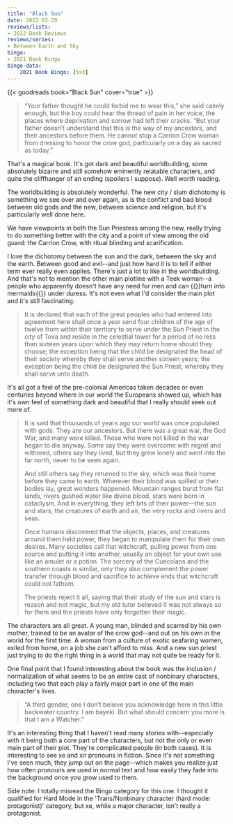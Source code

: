```yaml
---
title: "Black Sun"
date: 2022-03-29
reviews/lists:
- 2022 Book Reviews
reviews/series:
- Between Earth and Sky
bingo:
- 2021 Book Bingo
bingo-data:
    2021 Book Bingo: [5x3]
---
```

{{< goodreads book="Black Sun" cover="true" >}}

> “Your father thought he could forbid me to wear this,” she said calmly enough, but the boy could hear the thread of pain in her voice, the places where deprivation and sorrow had left their cracks. “But your father doesn’t understand that this is the way of my ancestors, and their ancestors before them. He cannot stop a Carrion Crow woman from dressing to honor the crow god, particularly on a day as sacred as today.”

That's a magical book. It's got dark and beautiful worldbuilding, some absolutely bizarre and still somehow eminently relatable characters, and quite the cliffhanger of an ending (spoilers I suppose). Well worth reading. 

<!--more-->

The worldbuilding is absolutely wonderful. The new city / slum dichotomy is something we see over and over again, as is the conflict and bad blood between old gods and the new, between science and religion, but it's particularly well done here. 

We have viewpoints in both the Sun Priestess among the new, really trying to do something better with the city and a point of view among the old guard: the Carrion Crow, with ritual blinding and scarification. 

I love the dichotomy between the sun and the dark, between the sky and the earth. Between good and evil--and just how hard it is to tell if either term ever really even applies. There's just a lot to like in the worldbuilding. And that's not to mention the other main plotline with a Teek woman--a people who apparently doesn't have any need for men and can {{<spoiler>}}turn into mermaids{{</spoiler>}} under duress. It's not even what I'd consider the main plot and it's still fascinating. 

> It is declared that each of the great peoples who had entered into agreement here shall once a year send four children of the age of twelve from within their territory to serve under the Sun Priest in the city of Tova and reside in the celestial tower for a period of no less than sixteen years upon which they may return home should they choose; the exception being that the child be designated the head of their society whereby they shall serve another sixteen years; the exception being the child be designated the Sun Priest, whereby they shall serve unto death.

It's all got a feel of the pre-colonial Americas taken decades or even centuries beyond where in our world the Europeans showed up, which has it's own feel of something dark and beautiful that I really should seek out more of. 

> It is said that thousands of years ago our world was once populated with gods. They are our ancestors. But there was a great war, the God War, and many were killed. Those who were not killed in the war began to die anyway. Some say they were overcome with regret and withered, others say they lived, but they grew lonely and went into the far north, never to be seen again.
> 
> And still others say they returned to the sky, which was their home before they came to earth. Wherever their blood was spilled or their bodies lay, great wonders happened. Mountain ranges burst from flat lands, rivers gushed water like divine blood, stars were born in cataclysm. And in everything, they left bits of their power—the sun and stars, the creatures of earth and air, the very rocks and rivers and seas. 
> 
> Once humans discovered that the objects, places, and creatures around them held power, they began to manipulate them for their own desires. Many societies call that witchcraft, pulling power from one source and putting it into another, usually an object for your own use like an amulet or a potion. The sorcery of the Cuecolans and the southern coasts is similar, only they also complement the power transfer through blood and sacrifice to achieve ends that witchcraft could not fathom. 
> 
> The priests reject it all, saying that their study of the sun and stars is reason and not magic, but my old tutor believed it was not always so for them and the priests have only forgotten their magic.

The characters are all great. A young man, blinded and scarred by his own mother, trained to be an avatar of the crow god--and out on his own in the world for the first time. A woman from a culture of exotic seafaring women, exiled from home, on a job she can't afford to miss. And a new sun priest just trying to do the right thing in a world that may not quite be ready for it. 

One final point that I found interesting about the book was the inclusion / normalization of what seems to be an entire cast of nonbinary characters, including two that each play a fairly major part in one of the main character's lives. 

> “A third gender, one I don’t believe you acknowledge here in this little backwater country. I am bayeki. But what should concern you more is that I am a Watcher.”

It's an interesting thing that I haven't read many stories with--especially with it being both a core part of the characters, but not the only or even main part of their plot. They're complicated people (in both cases). It is interesting to see xe and xir pronouns in fiction. Since it's not something I've seen much, they jump out on the page--which makes you realize just how often pronouns are used in normal text and how easily they fade into the background once you grow used to them. 

Side note: I totally misread the Bingo category for this one. I thought it qualified for Hard Mode in the 'Trans/Nonbinary character (hard mode: protagonist)' category, but xe, while a major character, isn't really a protagonist. 